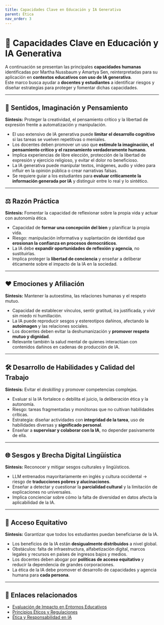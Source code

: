 ```yaml
---
title: Capacidades Clave en Educación y IA Generativa
parent: Ética
nav_order: 3
---
```


# 🎯 Capacidades Clave en Educación y IA Generativa

A continuación se presentan las principales **capacidades humanas** identificadas por Martha Nussbaum y Amartya Sen, reinterpretadas para su aplicación en **contextos educativos con uso de IA generativa**.  
Este marco busca ayudar a **docentes y estudiantes** a identificar riesgos y diseñar estrategias para proteger y fomentar dichas capacidades.

---

## 🧠 Sentidos, Imaginación y Pensamiento
**Síntesis:** Proteger la creatividad, el pensamiento crítico y la libertad de expresión frente a automatización y manipulación.

- El uso extensivo de IA generativa puede **limitar el desarrollo cognitivo** si las tareas se vuelven repetitivas o meniales.
- Los docentes deben promover un uso que **estimule la imaginación, el pensamiento crítico y el razonamiento verdaderamente humano**.
- Implica experiencias de libre elección, protección de la libertad de expresión y ejercicio religioso, y evitar el dolor no beneficioso.
- La IA generativa puede manipular textos, imágenes, audio y video para influir en la opinión pública o crear narrativas falsas.
- Se requiere guiar a los estudiantes para **evaluar críticamente la información generada por IA** y distinguir entre lo real y lo sintético.

---

## ⚖️ Razón Práctica
**Síntesis:** Fomentar la capacidad de reflexionar sobre la propia vida y actuar con autonomía ética.

- Capacidad de **formar una concepción del bien** y planificar la propia vida.
- Riesgo: manipulación informativa y suplantación de identidad que **erosionan la confianza en procesos democráticos**.
- La IA debe **expandir oportunidades de reflexión y agencia**, no sustituirlas.
- Implica proteger la **libertad de conciencia** y enseñar a deliberar éticamente sobre el impacto de la IA en la sociedad.

---

## ❤️ Emociones y Afiliación
**Síntesis:** Mantener la autoestima, las relaciones humanas y el respeto mutuo.

- Capacidad de establecer vínculos, sentir gratitud, ira justificada, y vivir sin miedo ni humillación.
- La IA puede reproducir sesgos y estereotipos dañinos, afectando la **autoimagen** y las relaciones sociales.
- Los docentes deben evitar la deshumanización y **promover respeto mutuo y dignidad**.
- Relevante también la salud mental de quienes interactúan con contenidos dañinos en cadenas de producción de IA.

---

## 🛠 Desarrollo de Habilidades y Calidad del Trabajo
**Síntesis:** Evitar el *deskilling* y promover competencias complejas.

- Evaluar si la IA fortalece o debilita el juicio, la deliberación ética y la autonomía.
- Riesgo: tareas fragmentadas y monótonas que no cultivan habilidades críticas.
- Estrategia: diseñar actividades con **integridad de la tarea**, uso de habilidades diversas y **significado personal**.
- Enseñar a **supervisar y colaborar con la IA**, no depender pasivamente de ella.

---

## 🌐 Sesgos y Brecha Digital Lingüística
**Síntesis:** Reconocer y mitigar sesgos culturales y lingüísticos.

- LLM entrenados mayoritariamente en inglés y cultura occidental → riesgo de **traducciones pobres y alucinaciones**.
- Enseñar a detectar y cuestionar la **parcialidad cultural** y la limitación de explicaciones no universales.
- Implica concienciar sobre cómo la falta de diversidad en datos afecta la aplicabilidad de la IA.

---

## 📣 Acceso Equitativo
**Síntesis:** Garantizar que todos los estudiantes puedan beneficiarse de la IA.

- Los beneficios de la IA están **desigualmente distribuidos** a nivel global.
- Obstáculos: falta de infraestructura, alfabetización digital, marcos legales y recursos en países de ingresos bajos y medios.
- Los docentes deben abogar por **políticas de acceso equitativo** y reducir la dependencia de grandes corporaciones.
- La ética de la IA debe promover el desarrollo de capacidades y agencia humana para **cada persona**.

---

## 🔗 Enlaces relacionados
- [Evaluación de Impacto en Entornos Educativos](./Evaluacion-de-Impacto.md)
- [Principios Éticos y Regulaciones](./Principios-Eticos-y-Regulaciones.md)
- [Ética y Responsabilidad en IA](./Etica-y-Responsabilidad-en-IA.md)

